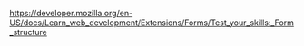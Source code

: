 https://developer.mozilla.org/en-US/docs/Learn_web_development/Extensions/Forms/Test_your_skills:_Form_structure
